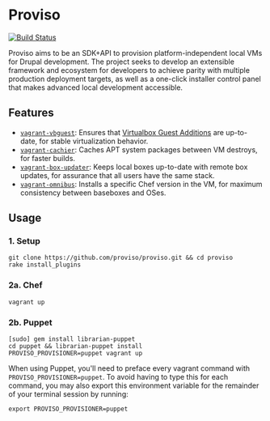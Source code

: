 # Proviso
[![Build
Status](https://travis-ci.org/proviso/proviso.png)](https://travis-ci.org/proviso/proviso)

Proviso aims to be an SDK+API to provision platform-independent local
VMs for Drupal development. The project seeks to develop an extensible
framework and ecosystem for developers to achieve parity with multiple
production deployment targets, as well as a one-click installer control
panel that makes advanced local development accessible.

Features
--------

- [`vagrant-vbguest`][plugin-vbguest]: Ensures that [Virtualbox Guest
Additions][vbox-guest-additions] are up-to-date, for stable
virtualization behavior.
- [`vagrant-cachier`][plugin-cachier]: Caches APT system packages
between VM destroys, for faster builds.
- [`vagrant-box-updater`][plugin-box-updater]: Keeps local boxes up-to-date with remote box
updates, for assurance that all users have the same stack.
- [`vagrant-omnibus`][plugin-omnibus]: Installs a specific Chef version in the VM,
for maximum consistency between baseboxes and OSes.

Usage
-----

### 1. Setup

    git clone https://github.com/proviso/proviso.git && cd proviso
    rake install_plugins

### 2a. Chef

    vagrant up

### 2b. Puppet

    [sudo] gem install librarian-puppet
    cd puppet && librarian-puppet install
    PROVISO_PROVISIONER=puppet vagrant up

When using Puppet, you'll need to preface every vagrant command with
`PROVISO_PROVISIONER=puppet`. To avoid having to type this for each
command, you may also export this environment variable for the remainder
of your terminal session by running:

    export PROVISO_PROVISIONER=puppet

<!-- Links -->
   [vbox-guest-additions]: http://www.virtualbox.org/manual/ch04.html
   [plugin-box-updater]:   https://github.com/spil-ruslan/vagrant-box-updater#readme
   [plugin-cachier]:       https://github.com/fgrehm/vagrant-cachier#readme
   [plugin-omnibus]:       https://github.com/schisamo/vagrant-omnibus#readme
   [plugin-vbguest]:       https://github.com/dotless-de/vagrant-vbguest#readme
